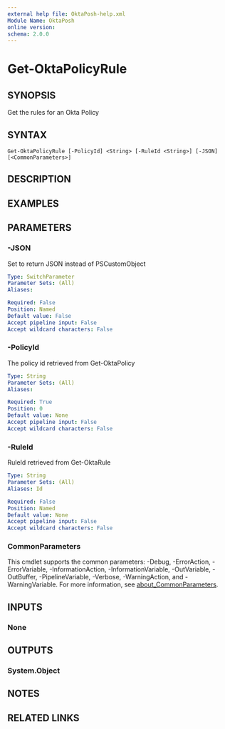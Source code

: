 ```yaml
---
external help file: OktaPosh-help.xml
Module Name: OktaPosh
online version:
schema: 2.0.0
---
```


# Get-OktaPolicyRule

## SYNOPSIS
Get the rules for an Okta Policy

## SYNTAX

```
Get-OktaPolicyRule [-PolicyId] <String> [-RuleId <String>] [-JSON] [<CommonParameters>]
```

## DESCRIPTION

## EXAMPLES

## PARAMETERS

### -JSON
Set to return JSON instead of PSCustomObject

```yaml
Type: SwitchParameter
Parameter Sets: (All)
Aliases:

Required: False
Position: Named
Default value: False
Accept pipeline input: False
Accept wildcard characters: False
```

### -PolicyId
The policy id retrieved from Get-OktaPolicy

```yaml
Type: String
Parameter Sets: (All)
Aliases:

Required: True
Position: 0
Default value: None
Accept pipeline input: False
Accept wildcard characters: False
```

### -RuleId
RuleId retrieved from Get-OktaRule

```yaml
Type: String
Parameter Sets: (All)
Aliases: Id

Required: False
Position: Named
Default value: None
Accept pipeline input: False
Accept wildcard characters: False
```

### CommonParameters
This cmdlet supports the common parameters: -Debug, -ErrorAction, -ErrorVariable, -InformationAction, -InformationVariable, -OutVariable, -OutBuffer, -PipelineVariable, -Verbose, -WarningAction, and -WarningVariable. For more information, see [about_CommonParameters](http://go.microsoft.com/fwlink/?LinkID=113216).

## INPUTS

### None

## OUTPUTS

### System.Object
## NOTES

## RELATED LINKS
